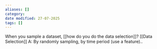 ```yaml
---
aliases: []
category:
date modified: 27-07-2025
tags: []
---
```

When you sample a dataset, [[how do you do the data selection]]? [[Data Selection]]
A: By randomly sampling, by time period (use a feature)..